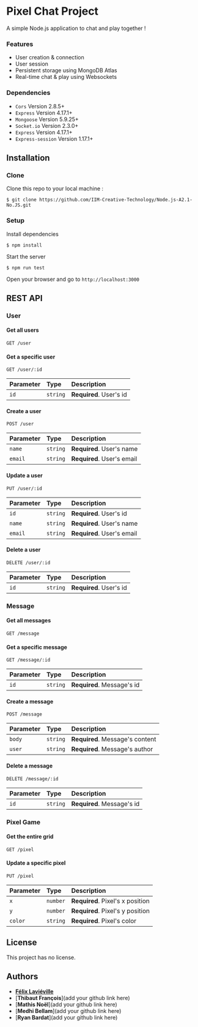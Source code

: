 # Pixel Chat Project

A simple Node.js application to chat and play together !

### Features

- User creation & connection
- User session
- Persistent storage using MongoDB Atlas
- Real-time chat & play using Websockets

### Dependencies

- `Cors` Version 2.8.5+
- `Express` Version 4.17.1+
- `Mongoose` Version 5.9.25+
- `Socket.io` Version 2.3.0+
- `Express` Version 4.17.1+
- `Express-session` Version 1.17.1+

## Installation

### Clone

Clone this repo to your local machine :
```shell
$ git clone https://github.com/IIM-Creative-Technology/Node.js-A2.1-No.JS.git
```

### Setup

Install dependencies

```shell
$ npm install
```

Start the server

```shell
$ npm run test
```

Open your browser and go to `http://localhost:3000`

## REST API

### User

#### Get all users

```http
GET /user
```

#### Get a specific user

```http
GET /user/:id
```

| Parameter | Type     | Description                |
| :-------- | :------- | :------------------------- |
| `id`      | `string` | **Required**. User's id |

#### Create a user

```http
POST /user
```

| Parameter | Type     | Description                |
| :-------- | :------- | :------------------------- |
| `name`    | `string` | **Required**. User's name  |
| `email`   | `string` | **Required**. User's email |

#### Update a user

```http
PUT /user/:id
```

| Parameter | Type     | Description                |
| :-------- | :------- | :------------------------- |
| `id`      | `string` | **Required**. User's id    |
| `name`    | `string` | **Required**. User's name  |
| `email`   | `string` | **Required**. User's email |

#### Delete a user

```http
DELETE /user/:id
```

| Parameter | Type     | Description                |
| :-------- | :------- | :------------------------- |
| `id`      | `string` | **Required**. User's id    |

### Message

#### Get all messages

```http
GET /message
```

#### Get a specific message

```http
GET /message/:id
```

| Parameter | Type     | Description                |
| :-------- | :------- | :------------------------- |
| `id`      | `string` | **Required**. Message's id |

#### Create a message

```http
POST /message
```

| Parameter | Type     | Description                |
|:----------| :------- | :------------------------- |
| `body`    | `string` | **Required**. Message's content  |
| `user`    | `string` | **Required**. Message's author   |

#### Delete a message

```http
DELETE /message/:id
```

| Parameter | Type     | Description                |
| :-------- | :------- | :------------------------- |
| `id`      | `string` | **Required**. Message's id |

### Pixel Game

#### Get the entire grid

```http
GET /pixel
```

#### Update a specific pixel

```http
PUT /pixel
```

| Parameter | Type     | Description                |
| :-------- | :------- | :------------------------- |
| `x`       | `number` | **Required**. Pixel's x position |
| `y`       | `number` | **Required**. Pixel's y position |
| `color`   | `string` | **Required**. Pixel's color |

## License

This project has no license.

## Authors

- [**Félix Laviéville**](https://github.com/TuberculeP)
- [**Thibaut François**](add your github link here)
- [**Mathis Noël**](add your github link here)
- [**Medhi Bellam**](add your github link here)
- [**Ryan Bardat**](add your github link here)